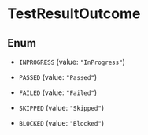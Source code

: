 

# TestResultOutcome

## Enum


* `INPROGRESS` (value: `"InProgress"`)

* `PASSED` (value: `"Passed"`)

* `FAILED` (value: `"Failed"`)

* `SKIPPED` (value: `"Skipped"`)

* `BLOCKED` (value: `"Blocked"`)



